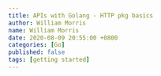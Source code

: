 ```yaml
---
title: APIs with Golang - HTTP pkg basics
author: William Morris
name: William Morris
date: 2020-08-09 20:55:00 +0800
categories: [Go]
published: false
tags: [getting started]
---
```


